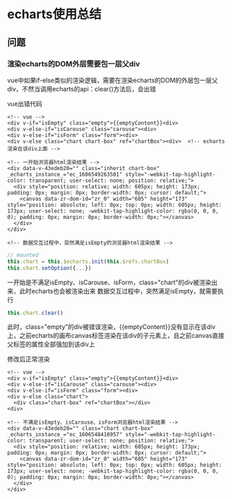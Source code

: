# echarts使用总结

## 问题

### 渲染echarts的DOM外层需要包一层父div

vue中如果if-else类似的渲染逻辑，需要在渲染echarts的DOM的外层包一层父div，不然当调用echarts的api：clear()方法后，会出错

vue出错代码

```vue
<!-- vue -->
<div v-if="isEmpty" class="empty">{{emptyContent}}<div>
<div v-else-if="isCarouse" class="carouse"><div>
<div v-else-if="isForm" class="form"><div>
<div v-else class="chart chart-box" ref="chartBox"><div>  <!-- echarts渲染在该div上面 -->

<!-- 一开始浏览器html渲染结果 -->
<div data-v-43edeb20="" class="inherit chart-box" _echarts_instance_="ec_1606549263501" style="-webkit-tap-highlight-color: transparent; user-select: none; position: relative;">
  <div style="position: relative; width: 605px; height: 173px; padding: 0px; margin: 0px; border-width: 0px; cursor: default;">
    <canvas data-zr-dom-id="zr_0" width="605" height="173" style="position: absolute; left: 0px; top: 0px; width: 605px; height: 173px; user-select: none; -webkit-tap-highlight-color: rgba(0, 0, 0, 0); padding: 0px; margin: 0px; border-width: 0px;"></canvas>
  </div>
</div>

<!-- 数据交互过程中，突然满足isEmpty的浏览器html渲染结果 -->

```

```javascript
// mounted
this.chart = this.$echarts.init(this.$refs.chartBox)
this.chart.setOption({...})
```

一开始是不满足isEmpty、isCarouse、isForm，class="chart"的div被渲染出来，此时echarts也会被渲染出来
数据交互过程中，突然满足isEmpty，就需要执行

```javascript
this.chart.clear()
```
此时，class="empty"的div被错误渲染，{{emptyContent}}没有显示在该div上，之前echarts的画布canvas标签渲染在该div的子元素上，且之前canvas直接父标签的属性全部强加到该div上

修改后正常渲染

```vue
<!-- vue -->
<div v-if="isEmpty" class="empty">{{emptyContent}}<div>
<div v-else-if="isCarouse" class="carouse"><div>
<div v-else-if="isForm" class="form"><div>
<div v-else class="chart">
  <div class="chart-box" ref="chartBox"></div>
<div> 

<!-- 不满足isEmpty、isCarouse、isForm浏览器html渲染结果 -->
<div data-v-43edeb20="" class="chart chart-box" _echarts_instance_="ec_1606548418957" style="-webkit-tap-highlight-color: transparent; user-select: none; position: relative;">
  <div style="position: relative; width: 605px; height: 173px; padding: 0px; margin: 0px; border-width: 0px; cursor: default;">
    <canvas data-zr-dom-id="zr_0" width="605" height="173" style="position: absolute; left: 0px; top: 0px; width: 605px; height: 173px; user-select: none; -webkit-tap-highlight-color: rgba(0, 0, 0, 0); padding: 0px; margin: 0px; border-width: 0px;"></canvas>
  </div>
</div>
```

